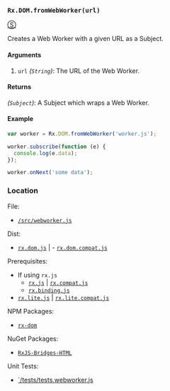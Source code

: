 ### `Rx.DOM.fromWebWorker(url)`
[&#x24C8;](https://github.com/Reactive-Extensions/RxJS-DOM/blob/master/src/webworker.js "View in source") 

Creates a Web Worker with a given URL as a Subject.

#### Arguments
1. `url` *(`String`)*: The URL of the Web Worker.

#### Returns
*(`Subject`)*: A Subject which wraps a Web Worker.

#### Example
```js
var worker = Rx.DOM.fromWebWorker('worker.js');

worker.subscribe(function (e) {
  console.log(e.data);
});

worker.onNext('some data');
```

### Location

File:
- [`/src/webworker.js`](https://github.com/Reactive-Extensions/RxJS-DOM/blob/master/src/webworker.js)

Dist:
- [`rx.dom.js`](https://github.com/Reactive-Extensions/RxJS-DOM/blob/master/dist/rx.dom.js) | - [`rx.dom.compat.js`](https://github.com/Reactive-Extensions/RxJS-DOM/blob/master/dist/rx.dom.compat.js)

Prerequisites:
- If using `rx.js`
  - [`rx.js`](https://github.com/Reactive-Extensions/RxJS/blob/master/dist/rx.js) | [`rx.compat.js`](https://github.com/Reactive-Extensions/RxJS/blob/master/dist/rx.compat.js)
  - [`rx.binding.js`](https://github.com/Reactive-Extensions/RxJS/blob/master/dist/rx.binding.js)
- [`rx.lite.js`](https://github.com/Reactive-Extensions/RxJS/blob/master/rx.lite.js) | [`rx.lite.compat.js`](https://github.com/Reactive-Extensions/RxJS/blob/master/rx.lite.compat.js)

NPM Packages:
- [`rx-dom`](https://preview.npmjs.com/package/rx-dom)

NuGet Packages:
- [`RxJS-Bridges-HTML`](http://www.nuget.org/packages/RxJS-Bridges-HTML/)

Unit Tests:
- [`/tests/tests.webworker.js](https://github.com/Reactive-Extensions/RxJS-DOM/blob/master/tests/tests.webworker.js)